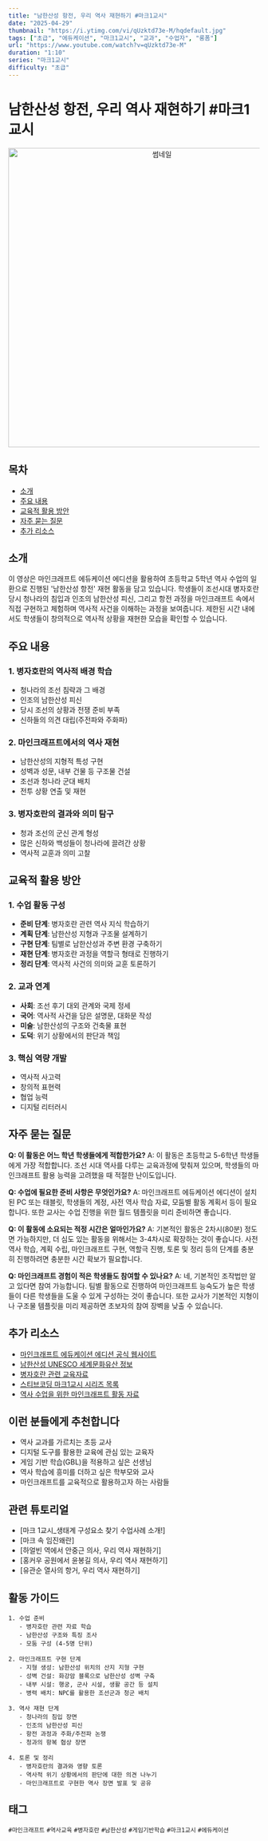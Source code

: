 ```yaml
---
title: "남한산성 항전, 우리 역사 재현하기 #마크1교시"
date: "2025-04-29"
thumbnail: "https://i.ytimg.com/vi/qUzktd73e-M/hqdefault.jpg"
tags: ["초급", "에듀케이션", "마크1교시", "교과", "수업자", "롱폼"]
url: "https://www.youtube.com/watch?v=qUzktd73e-M"
duration: "1:10"
series: "마크1교시"
difficulty: "초급"
---
```


# 남한산성 항전, 우리 역사 재현하기 #마크1교시

<div align="center">
<img src="https://i.ytimg.com/vi/qUzktd73e-M/hqdefault.jpg" alt="썸네일" width="600"/>
</div>

## 목차
- [소개](#소개)
- [주요 내용](#주요-내용)
- [교육적 활용 방안](#교육적-활용-방안)
- [자주 묻는 질문](#자주-묻는-질문)
- [추가 리소스](#추가-리소스)

## 소개
이 영상은 마인크래프트 에듀케이션 에디션을 활용하여 초등학교 5학년 역사 수업의 일환으로 진행된 '남한산성 항전' 재현 활동을 담고 있습니다. 학생들이 조선시대 병자호란 당시 청나라의 침입과 인조의 남한산성 피신, 그리고 항전 과정을 마인크래프트 속에서 직접 구현하고 체험하며 역사적 사건을 이해하는 과정을 보여줍니다. 제한된 시간 내에서도 학생들이 창의적으로 역사적 상황을 재현한 모습을 확인할 수 있습니다.

## 주요 내용

### 1. 병자호란의 역사적 배경 학습
- 청나라의 조선 침략과 그 배경
- 인조의 남한산성 피신
- 당시 조선의 상황과 전쟁 준비 부족
- 신하들의 의견 대립(주전파와 주화파)

### 2. 마인크래프트에서의 역사 재현
- 남한산성의 지형적 특성 구현
- 성벽과 성문, 내부 건물 등 구조물 건설
- 조선과 청나라 군대 배치
- 전투 상황 연출 및 재현

### 3. 병자호란의 결과와 의미 탐구
- 청과 조선의 군신 관계 형성
- 많은 신하와 백성들이 청나라에 끌려간 상황
- 역사적 교훈과 의미 고찰

## 교육적 활용 방안

### 1. 수업 활동 구성
- **준비 단계**: 병자호란 관련 역사 지식 학습하기
- **계획 단계**: 남한산성 지형과 구조물 설계하기
- **구현 단계**: 팀별로 남한산성과 주변 환경 구축하기
- **재현 단계**: 병자호란 과정을 역할극 형태로 진행하기
- **정리 단계**: 역사적 사건의 의미와 교훈 토론하기

### 2. 교과 연계
- **사회**: 조선 후기 대외 관계와 국제 정세
- **국어**: 역사적 사건을 담은 설명문, 대화문 작성
- **미술**: 남한산성의 구조와 건축물 표현
- **도덕**: 위기 상황에서의 판단과 책임

### 3. 핵심 역량 개발
- 역사적 사고력
- 창의적 표현력
- 협업 능력
- 디지털 리터러시

## 자주 묻는 질문

**Q: 이 활동은 어느 학년 학생들에게 적합한가요?**
A: 이 활동은 초등학교 5-6학년 학생들에게 가장 적합합니다. 조선 시대 역사를 다루는 교육과정에 맞춰져 있으며, 학생들의 마인크래프트 활용 능력을 고려했을 때 적절한 난이도입니다.

**Q: 수업에 필요한 준비 사항은 무엇인가요?**
A: 마인크래프트 에듀케이션 에디션이 설치된 PC 또는 태블릿, 학생들의 계정, 사전 역사 학습 자료, 모둠별 활동 계획서 등이 필요합니다. 또한 교사는 수업 진행을 위한 월드 템플릿을 미리 준비하면 좋습니다.

**Q: 이 활동에 소요되는 적정 시간은 얼마인가요?**
A: 기본적인 활동은 2차시(80분) 정도면 가능하지만, 더 심도 있는 활동을 위해서는 3-4차시로 확장하는 것이 좋습니다. 사전 역사 학습, 계획 수립, 마인크래프트 구현, 역할극 진행, 토론 및 정리 등의 단계를 충분히 진행하려면 충분한 시간 확보가 필요합니다.

**Q: 마인크래프트 경험이 적은 학생들도 참여할 수 있나요?**
A: 네, 기본적인 조작법만 알고 있다면 참여 가능합니다. 팀별 활동으로 진행하여 마인크래프트 능숙도가 높은 학생들이 다른 학생들을 도울 수 있게 구성하는 것이 좋습니다. 또한 교사가 기본적인 지형이나 구조물 템플릿을 미리 제공하면 초보자의 참여 장벽을 낮출 수 있습니다.

## 추가 리소스
- [마인크래프트 에듀케이션 에디션 공식 웹사이트](https://education.minecraft.net/)
- [남한산성 UNESCO 세계문화유산 정보](https://whc.unesco.org/en/list/1439/)
- [병자호란 관련 교육자료](https://www.edunet.net/)
- [스티브코딩 마크1교시 시리즈 목록](https://www.youtube.com/playlist?list=PLl_qlxqxxCn0ywnnwJ0fADZp_fhkp35xW)
- [역사 수업을 위한 마인크래프트 활동 자료](https://education.minecraft.net/ko-kr/lessons)

## 이런 분들에게 추천합니다
- 역사 교과를 가르치는 초등 교사
- 디지털 도구를 활용한 교육에 관심 있는 교육자
- 게임 기반 학습(GBL)을 적용하고 싶은 선생님
- 역사 학습에 흥미를 더하고 싶은 학부모와 교사
- 마인크래프트를 교육적으로 활용하고자 하는 사람들

## 관련 튜토리얼
- [마크 1교시_생태계 구성요소 찾기 수업사례 소개!]
- [마크 속 임진왜란]
- [하얼빈 역에서 안중근 의사, 우리 역사 재현하기]
- [홍커우 공원에서 윤봉길 의사, 우리 역사 재현하기]
- [유관순 열사의 항거, 우리 역사 재현하기]

## 활동 가이드
```
1. 수업 준비
   - 병자호란 관련 자료 학습
   - 남한산성 구조와 특징 조사
   - 모둠 구성 (4-5명 단위)

2. 마인크래프트 구현 단계
   - 지형 생성: 남한산성 위치의 산지 지형 구현
   - 성벽 건설: 화강암 블록으로 남한산성 성벽 구축
   - 내부 시설: 행궁, 군사 시설, 생활 공간 등 설치
   - 병력 배치: NPC를 활용한 조선군과 청군 배치

3. 역사 재현 단계
   - 청나라의 침입 장면
   - 인조의 남한산성 피신
   - 항전 과정과 주화/주전파 논쟁
   - 청과의 항복 협상 장면

4. 토론 및 정리
   - 병자호란의 결과와 영향 토론
   - 역사적 위기 상황에서의 판단에 대한 의견 나누기
   - 마인크래프트로 구현한 역사 장면 발표 및 공유
```

## 태그
`#마인크래프트` `#역사교육` `#병자호란` `#남한산성` `#게임기반학습` `#마크1교시` `#에듀케이션`